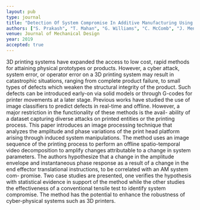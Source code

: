 ```yaml
---
layout: pub
type: journal
title: "Detection Of System Compromise In Additive Manufacturing Using Video Motion Magnification"
authors: ["S. Prakash", "T. Mahan", "G. Williams", "C. McComb", "J. Menold", "C. Tucker"]
venue: Journal of Mechanical Design
year: 2019
accepted: true
---
```

3D printing systems have expanded the access to low cost, rapid methods for attaining physical prototypes or products. However, a cyber attack, system error, or operator error on a 3D printing system may result in catastrophic situations, ranging from complete product failure, to small types of defects which weaken the structural integrity of the product. Such defects can be introduced early-on via solid models or through G-codes for printer movements at a later stage. Previous works have studied the use of image classifiers to predict defects in real-time and offline. However, a major restriction in the functionality of these methods is the avail- ability of a dataset capturing diverse attacks on printed entities or the printing process. This paper introduces an image processing technique that analyzes the amplitude and phase variations of the print head platform arising through induced system manipulations. The method uses an image sequence of the printing process to perform an offline spatio-temporal video decomposition to amplify changes attributable to a change in system parameters. The authors hypothesize that a change in the amplitude envelope and instantaneous phase response as a result of a change in the end effector translational instructions, to be correlated with an AM system com- promise. Two case studies are presented, one verifies the hypothesis with statistical evidence in support of the method while the other studies the effectiveness of a conventional tensile test to identify system compromise. The method has the potential to enhance the robustness of cyber-physical systems such as 3D printers.
